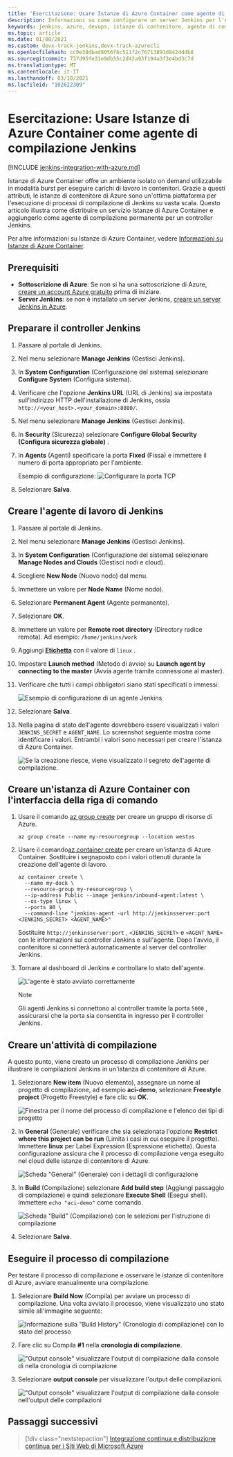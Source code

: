 ```yaml
---
title: 'Esercitazione: Usare Istanze di Azure Container come agente di compilazione Jenkins'
description: Informazioni su come configurare un server Jenkins per l'esecuzione di processi di compilazione in Istanze di Azure Container
keywords: jenkins, azure, devops, istanze di contenitore, agente di compilazione
ms.topic: article
ms.date: 01/08/2021
ms.custom: devx-track-jenkins,devx-track-azurecli
ms.openlocfilehash: cc0e38dbad8056f8c511f2c76713891d842dddb8
ms.sourcegitcommit: 737d95fe31e9db55c2d42a93f194a3f3e4bd3c7d
ms.translationtype: MT
ms.contentlocale: it-IT
ms.lasthandoff: 03/10/2021
ms.locfileid: "102622309"
---
```

# <a name="tutorial-use-azure-container-instances-as-a-jenkins-build-agent"></a>Esercitazione: Usare Istanze di Azure Container come agente di compilazione Jenkins

[!INCLUDE [jenkins-integration-with-azure.md](includes/jenkins-integration-with-azure.md)]

Istanze di Azure Container offre un ambiente isolato on demand utilizzabile in modalità burst per eseguire carichi di lavoro in contenitori. Grazie a questi attributi, le istanze di contenitore di Azure sono un'ottima piattaforma per l'esecuzione di processi di compilazione di Jenkins su vasta scala. Questo articolo illustra come distribuire un servizio Istanze di Azure Container e aggiungerlo come agente di compilazione permanente per un controller Jenkins.

Per altre informazioni su Istanze di Azure Container, vedere [Informazioni su Istanze di Azure Container](/azure/container-instances/container-instances-overview).

## <a name="prerequisites"></a>Prerequisiti

- **Sottoscrizione di Azure**: Se non si ha una sottoscrizione di Azure, [creare un account Azure gratuito](https://azure.microsoft.com/free/?ref=microsoft.com&utm_source=microsoft.com&utm_medium=docs&utm_campaign=visualstudio) prima di iniziare.
- **Server Jenkins**: se non è installato un server Jenkins, [creare un server Jenkins in Azure](./configure-on-linux-vm.md).

## <a name="prepare-the-jenkins-controller"></a>Preparare il controller Jenkins

1. Passare al portale di Jenkins.

1. Nel menu selezionare **Manage Jenkins** (Gestisci Jenkins).

1. In **System Configuration** (Configurazione del sistema) selezionare **Configure System** (Configura sistema).

1. Verificare che l'opzione **Jenkins URL** (URL di Jenkins) sia impostata sull'indirizzo HTTP dell'installazione di Jenkins, ossia `http://<your_host>.<your_domain>:8080/`.

1. Nel menu selezionare **Manage Jenkins** (Gestisci Jenkins).

1. In **Security** (Sicurezza) selezionare **Configure Global Security (Configura sicurezza globale)** .

1. In **Agents** (Agenti) specificare la porta **Fixed** (Fissa) e immettere il numero di porta appropriato per l'ambiente.

    Esempio di configurazione:  ![Configurare la porta TCP](./media/azure-container-instances-as-jenkins-build-agent/agent-port.png)

1. Selezionare **Salva**.

## <a name="create-jenkins-work-agent"></a>Creare l'agente di lavoro di Jenkins

1. Passare al portale di Jenkins.

1. Nel menu selezionare **Manage Jenkins** (Gestisci Jenkins).

1. In **System Configuration** (Configurazione del sistema) selezionare **Manage Nodes and Clouds** (Gestisci nodi e cloud).

1. Scegliere **New Node** (Nuovo nodo) dal menu.

1. Immettere un valore per **Node Name** (Nome nodo).

1. Selezionare **Permanent Agent** (Agente permanente).

1. Selezionare **OK**.

1. Immettere un valore per **Remote root directory** (Directory radice remota). Ad esempio: `/home/jenkins/work`

1. Aggiungi <abbr title="Le etichette vengono usate per raggruppare più agenti in un unico gruppo logico. Ad esempio, si può usare l'etichetta `linux` per raggruppare gli agenti Linux.">**Etichetta**</abbr> con il valore di `linux` .

1. Impostare **Launch method** (Metodo di avvio) su **Launch agent by connecting to the master** (Avvia agente tramite connessione al master).

1. Verificare che tutti i campi obbligatori siano stati specificati o immessi:

    ![Esempio di configurazione di un agente Jenkins](./media/azure-container-instances-as-jenkins-build-agent/agent-config.png)

1. Selezionare **Salva**.

1. Nella pagina di stato dell'agente dovrebbero essere visualizzati i valori `JENKINS_SECRET` e `AGENT_NAME`. Lo screenshot seguente mostra come identificare i valori. Entrambi i valori sono necessari per creare l'istanza di Azure Container.

    ![Se la creazione riesce, viene visualizzato il segreto dell'agente di compilazione.](./media/azure-container-instances-as-jenkins-build-agent/jenkins-secret.png)

## <a name="create-azure-container-instance-with-cli"></a>Creare un'istanza di Azure Container con l'interfaccia della riga di comando

1. Usare il comando [az group create](/cli/azure/group?#az_group_create) per creare un gruppo di risorse di Azure.

      ```azurecli
      az group create --name my-resourcegroup --location westus
      ```

1. Usare il comando[az container create](/cli/azure/container#az_container_create) per creare un'istanza di Azure Container. Sostituire i segnaposto con i valori ottenuti durante la creazione dell'agente di lavoro.

    ```azurecli
    az container create \
      --name my-dock \
      --resource-group my-resourcegroup \
      --ip-address Public --image jenkins/inbound-agent:latest \
      --os-type linux \
      --ports 80 \
      --command-line "jenkins-agent -url http://jenkinsserver:port <JENKINS_SECRET> <AGENT_NAME>"
    ```

    Sostituire `http://jenkinsserver:port` , `<JENKINS_SECRET>` e `<AGENT_NAME>` con le informazioni sul controller Jenkins e sull'agente. Dopo l'avvio, il contenitore si connetterà automaticamente al server del controller Jenkins.

1. Tornare al dashboard di Jenkins e controllare lo stato dell'agente.

    ![L'agente è stato avviato correttamente](./media/azure-container-instances-as-jenkins-build-agent/agent-start.png)

    > [!NOTE]
    > Gli agenti Jenkins si connettono al controller tramite la porta `5000` , assicurarsi che la porta sia consentita in ingresso per il controller Jenkins.

## <a name="create-a-build-job"></a>Creare un'attività di compilazione

A questo punto, viene creato un processo di compilazione Jenkins per illustrare le compilazioni Jenkins in un'istanza di contenitore di Azure.

1. Selezionare **New item** (Nuovo elemento), assegnare un nome al progetto di compilazione, ad esempio **aci-demo**, selezionare **Freestyle project** (Progetto Freestyle) e fare clic su **OK**.

   ![Finestra per il nome del processo di compilazione e l'elenco dei tipi di progetto](./media/azure-container-instances-as-jenkins-build-agent/jenkins-new-job.png)

1. In **General** (Generale) verificare che sia selezionata l'opzione **Restrict where this project can be run** (Limita i casi in cui eseguire il progetto). Immettere **linux** per Label Expression (Espressione etichetta). Questa configurazione assicura che il processo di compilazione venga eseguito nel cloud delle istanze di contenitore di Azure.

   ![Scheda "General" (Generale) con i dettagli di configurazione](./media/azure-container-instances-as-jenkins-build-agent/jenkins-job-01.png)

1. In **Build** (Compilazione) selezionare **Add build step** (Aggiungi passaggio di compilazione) e quindi selezionare **Execute Shell** (Esegui shell). Immettere `echo "aci-demo"` come comando.

   ![Scheda "Build" (Compilazione) con le selezioni per l'istruzione di compilazione](./media/azure-container-instances-as-jenkins-build-agent/jenkins-job-02.png)

1. Selezionare **Salva**.

## <a name="run-the-build-job"></a>Eseguire il processo di compilazione

Per testare il processo di compilazione e osservare le istanze di contenitore di Azure, avviare manualmente una compilazione.

1. Selezionare **Build Now** (Compila) per avviare un processo di compilazione. Una volta avviato il processo, viene visualizzato uno stato simile all'immagine seguente:

   ![Informazione sulla "Build History" (Cronologia di compilazione) con lo stato del processo](./media/azure-container-instances-as-jenkins-build-agent/jenkins-job-status.png)

1. Fare clic su Compila **#1** nella **cronologia di compilazione**.

    !["Output console" visualizzare l'output di compilazione dalla console di nella cronologia di compilazione](./media/azure-container-instances-as-jenkins-build-agent/build-history.png)

1. Selezionare **output console** per visualizzare l'output delle compilazioni.

    !["Output console" visualizzare l'output di compilazione dalla console nell'output delle compilazioni](./media/azure-container-instances-as-jenkins-build-agent/build-console-output.png)

## <a name="next-steps"></a>Passaggi successivi

> [!div class="nextstepaction"]
> [Integrazione continua e distribuzione continua per i Siti Web di Microsoft Azure](/azure/jenkins/tutorial-jenkins-deploy-web-app-azure-app-service)